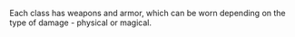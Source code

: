 Each class has weapons and armor, which can be worn depending on the type of damage - physical or magical.
